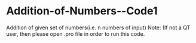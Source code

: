 # Addition-of-Numbers--Code1
Addition of given set of numbers(i.e. n numbers of input)
Note: (If not a QT user, then please open .pro file in order to run this code.
